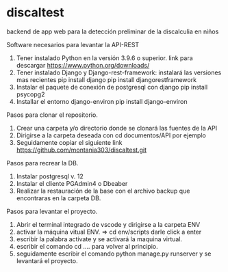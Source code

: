 # discaltest
backend de app web para la detección preliminar de la discalculia en niños

Software necesarios para levantar la API-REST
1. Tener instalado Python en la versión 3.9.6 o superior. link para descargar https://www.python.org/downloads/
2. Tener instalado Django y Django-rest-framework: instalará las versiones mas recientes
  pip install django
  pip install djangorestframework
3. Instalar el paquete de conexión de postgresql con django
  pip install psycopg2
4. Installar el entorno django-environ
  pip install django-environ  
  
Pasos para clonar el repositorio.
1. Crear una carpeta y/o directorio donde se clonará las fuentes de la API
2. Dirigirse a la carpeta deseada con cd documentos/API por ejemplo 
3. Seguidamente copiar el siguiente link https://github.com/montania303/discaltest.git

Pasos para recrear la DB.
1. Instalar postgresql v. 12
2. Instalar el cliente PGAdmin4 o Dbeaber
3. Realizar la restauración de la base con el archivo backup que encontraras en la carpeta DB.

Pasos para levantar el proyecto.
1. Abrir el terminal integrado de vscode y dirigirse a la carpeta ENV
2. activar la máquina vitual ENV. => cd env/scripts darle click a enter
3. escribir la palabra activate y se activará la maquina virtual.
4. escribir el comando cd ..\.. para volver al principio.
5. seguidamente escribir el comando python manage.py runserver y se levantará el proyecto.




